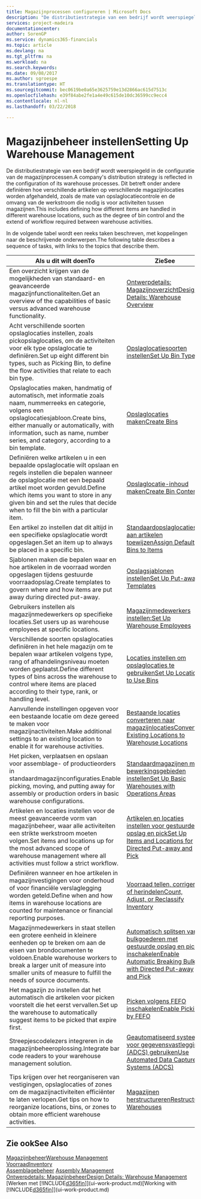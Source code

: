 ```yaml
---
title: Magazijnprocessen configureren | Microsoft Docs
description: "De distributiestrategie van een bedrijf wordt weerspiegeld in de configuratie van zijn magazijnprocessen. Dit betreft onder andere definiëren hoe verschillende artikelen op verschillende magazijnlocaties worden afgehandeld, zoals de mate van opslaglocatiecontrole en de omvang van de werkstroom die nodig is voor activiteiten tussen magazijnen."
services: project-madeira
documentationcenter: 
author: SorenGP
ms.service: dynamics365-financials
ms.topic: article
ms.devlang: na
ms.tgt_pltfrm: na
ms.workload: na
ms.search.keywords: 
ms.date: 09/08/2017
ms.author: sgroespe
ms.translationtype: HT
ms.sourcegitcommit: bec0619be0a65e3625759e13d2866ac615d7513c
ms.openlocfilehash: e39f84abe2fe1a4e49c615de10dc36599cc9ecc4
ms.contentlocale: nl-nl
ms.lasthandoff: 03/22/2018

---
```

# <a name="setting-up-warehouse-management"></a><span data-ttu-id="ea529-104">Magazijnbeheer instellen</span><span class="sxs-lookup"><span data-stu-id="ea529-104">Setting Up Warehouse Management</span></span>
<span data-ttu-id="ea529-105">De distributiestrategie van een bedrijf wordt weerspiegeld in de configuratie van de magazijnprocessen.</span><span class="sxs-lookup"><span data-stu-id="ea529-105">A company's distribution strategy is reflected in the configuration of its warehouse processes.</span></span> <span data-ttu-id="ea529-106">Dit betreft onder andere definiëren hoe verschillende artikelen op verschillende magazijnlocaties worden afgehandeld, zoals de mate van opslaglocatiecontrole en de omvang van de werkstroom die nodig is voor activiteiten tussen magazijnen.</span><span class="sxs-lookup"><span data-stu-id="ea529-106">This includes defining how different items are handled in different warehouse locations, such as the degree of bin control and the extend of workflow required between warehouse activities.</span></span>  

 <span data-ttu-id="ea529-107">In de volgende tabel wordt een reeks taken beschreven, met koppelingen naar de beschrijvende onderwerpen.</span><span class="sxs-lookup"><span data-stu-id="ea529-107">The following table describes a sequence of tasks, with links to the topics that describe them.</span></span>   

|<span data-ttu-id="ea529-108">**Als u dit wilt doen**</span><span class="sxs-lookup"><span data-stu-id="ea529-108">**To**</span></span>|<span data-ttu-id="ea529-109">**Zie**</span><span class="sxs-lookup"><span data-stu-id="ea529-109">**See**</span></span>|  
|------------|-------------|  
|<span data-ttu-id="ea529-110">Een overzicht krijgen van de mogelijkheden van standaard- en geavanceerde magazijnfunctionaliteiten.</span><span class="sxs-lookup"><span data-stu-id="ea529-110">Get an overview of the capabilities of basic versus advanced warehouse functionality.</span></span>|[<span data-ttu-id="ea529-111">Ontwerpdetails: Magazijnoverzicht</span><span class="sxs-lookup"><span data-stu-id="ea529-111">Design Details: Warehouse Overview</span></span>](design-details-warehouse-overview.md)|  
|<span data-ttu-id="ea529-112">Acht verschillende soorten opslaglocaties instellen, zoals pickopslaglocaties, om de activiteiten voor elk type opslaglocatie te definiëren.</span><span class="sxs-lookup"><span data-stu-id="ea529-112">Set up eight different bin types, such as Picking Bin, to define the flow activities that relate to each bin type.</span></span>|[<span data-ttu-id="ea529-113">Opslaglocatiesoorten instellen</span><span class="sxs-lookup"><span data-stu-id="ea529-113">Set Up Bin Types</span></span>](warehouse-how-to-set-up-bin-types.md)|  
|<span data-ttu-id="ea529-114">Opslaglocaties maken, handmatig of automatisch, met informatie zoals naam, nummerreeks en categorie, volgens een opslaglocatiesjabloon.</span><span class="sxs-lookup"><span data-stu-id="ea529-114">Create bins, either manually or automatically, with information, such as name, number series, and category, according to a bin template.</span></span>|[<span data-ttu-id="ea529-115">Opslaglocaties maken</span><span class="sxs-lookup"><span data-stu-id="ea529-115">Create Bins</span></span>](warehouse-how-to-create-individual-bins.md)|  
|<span data-ttu-id="ea529-116">Definiëren welke artikelen u in een bepaalde opslaglocatie wilt opslaan en regels instellen die bepalen wanneer de opslaglocatie met een bepaald artikel moet worden gevuld.</span><span class="sxs-lookup"><span data-stu-id="ea529-116">Define which items you want to store in any given bin and set the rules that decide when to fill the bin with a particular item.</span></span>|[<span data-ttu-id="ea529-117">Opslaglocatie-inhoud maken</span><span class="sxs-lookup"><span data-stu-id="ea529-117">Create Bin Contents</span></span>](warehouse-how-to-set-up-bin-contents.md)|  
|<span data-ttu-id="ea529-118">Een artikel zo instellen dat dit altijd in een specifieke opslaglocatie wordt opgeslagen.</span><span class="sxs-lookup"><span data-stu-id="ea529-118">Set an item up to always be placed in a specific bin.</span></span>|[<span data-ttu-id="ea529-119">Standaardopslaglocaties aan artikelen toewijzen</span><span class="sxs-lookup"><span data-stu-id="ea529-119">Assign Default Bins to Items</span></span>](warehouse-how-to-assign-default-bins-to-items.md)|
|<span data-ttu-id="ea529-120">Sjablonen maken die bepalen waar en hoe artikelen in de voorraad worden opgeslagen tijdens gestuurde voorraadopslag.</span><span class="sxs-lookup"><span data-stu-id="ea529-120">Create templates to govern where and how items are put away during directed put-away.</span></span>|[<span data-ttu-id="ea529-121">Opslagsjablonen instellen</span><span class="sxs-lookup"><span data-stu-id="ea529-121">Set Up Put-away Templates</span></span>](warehouse-how-to-set-up-put-away-templates.md)|
|<span data-ttu-id="ea529-122">Gebruikers instellen als magazijnmedewerkers op specifieke locaties.</span><span class="sxs-lookup"><span data-stu-id="ea529-122">Set users up as warehouse employees at specific locations.</span></span>|[<span data-ttu-id="ea529-123">Magazijnmedewerkers instellen:</span><span class="sxs-lookup"><span data-stu-id="ea529-123">Set Up Warehouse Employees</span></span>](warehouse-how-to-set-up-warehouse-employees.md)|
|<span data-ttu-id="ea529-124">Verschillende soorten opslaglocaties definiëren in het hele magazijn om te bepalen waar artikelen volgens type, rang of afhandelingsniveau moeten worden geplaatst.</span><span class="sxs-lookup"><span data-stu-id="ea529-124">Define different types of bins across the warehouse to control where items are placed according to their type, rank, or handling level.</span></span>|[<span data-ttu-id="ea529-125">Locaties instellen om opslaglocaties te gebruiken</span><span class="sxs-lookup"><span data-stu-id="ea529-125">Set Up Locations to Use Bins</span></span>](warehouse-how-to-set-up-locations-to-use-bins.md)|
|<span data-ttu-id="ea529-126">Aanvullende instellingen opgeven voor een bestaande locatie om deze gereed te maken voor magazijnactiviteiten.</span><span class="sxs-lookup"><span data-stu-id="ea529-126">Make additional settings to an existing location to enable it for warehouse activities.</span></span>|[<span data-ttu-id="ea529-127">Bestaande locaties converteren naar magazijnlocaties</span><span class="sxs-lookup"><span data-stu-id="ea529-127">Convert Existing Locations to Warehouse Locations</span></span>](warehouse-how-to-convert-existing-locations-to-warehouse-locations.md)|
|<span data-ttu-id="ea529-128">Het picken, verplaatsen en opslaan voor assemblage- of productieorders in standaardmagazijnconfiguraties.</span><span class="sxs-lookup"><span data-stu-id="ea529-128">Enable picking, moving, and putting away for assembly or production orders in basic warehouse configurations.</span></span>|[<span data-ttu-id="ea529-129">Standaardmagazijnen met bewerkingsgebieden instellen</span><span class="sxs-lookup"><span data-stu-id="ea529-129">Set Up Basic Warehouses with Operations Areas</span></span>](warehouse-how-to-set-up-basic-warehouses-with-operations-areas.md)|  
|<span data-ttu-id="ea529-130">Artikelen en locaties instellen voor de meest geavanceerde vorm van magazijnbeheer, waar alle activiteiten een strikte werkstroom moeten volgen.</span><span class="sxs-lookup"><span data-stu-id="ea529-130">Set items and locations up for the most advanced scope of warehouse management where all activities must follow a strict workflow.</span></span>|[<span data-ttu-id="ea529-131">Artikelen en locaties instellen voor gestuurde opslag en pick</span><span class="sxs-lookup"><span data-stu-id="ea529-131">Set Up Items and Locations for Directed Put-away and Pick</span></span>](warehouse-how-to-set-up-items-for-directed-put-away-and-pick.md)|  
|<span data-ttu-id="ea529-132">Definiëren wanneer en hoe artikelen in magazijnvestigingen voor onderhoud of voor financiële verslaglegging worden geteld.</span><span class="sxs-lookup"><span data-stu-id="ea529-132">Define when and how items in warehouse locations are counted for maintenance or financial reporting purposes.</span></span>|[<span data-ttu-id="ea529-133">Voorraad tellen, corrigeren of herindelen</span><span class="sxs-lookup"><span data-stu-id="ea529-133">Count, Adjust, or Reclassify Inventory</span></span>](inventory-how-count-adjust-reclassify.md)|
|<span data-ttu-id="ea529-134">Magazijnmedewerkers in staat stellen een grotere eenheid in kleinere eenheden op te breken om aan de eisen van brondocumenten te voldoen.</span><span class="sxs-lookup"><span data-stu-id="ea529-134">Enable warehouse workers to break a larger unit of measure into smaller units of measure to fulfill the needs of source documents.</span></span>|[<span data-ttu-id="ea529-135">Automatisch splitsen van bulkgoederen met gestuurde opslag en pick inschakelen</span><span class="sxs-lookup"><span data-stu-id="ea529-135">Enable Automatic Breaking Bulk with Directed Put-away and Pick</span></span>](warehouse-enable-automatic-breaking-bulk-with-directed-put-away-and-pick.md)|  
|<span data-ttu-id="ea529-136">Het magazijn zo instellen dat het automatisch die artikelen voor picken voorstelt die het eerst vervallen.</span><span class="sxs-lookup"><span data-stu-id="ea529-136">Set up the warehouse to automatically suggest items to be picked that expire first.</span></span>|[<span data-ttu-id="ea529-137">Picken volgens FEFO inschakelen</span><span class="sxs-lookup"><span data-stu-id="ea529-137">Enable Picking by FEFO</span></span>](warehouse-picking-by-fefo.md)|
|<span data-ttu-id="ea529-138">Streepjescodelezers integreren in de magazijnbeheeroplossing.</span><span class="sxs-lookup"><span data-stu-id="ea529-138">Integrate bar code readers to your warehouse management solution.</span></span>|[<span data-ttu-id="ea529-139">Geautomatiseerd systeem voor gegevensvastlegging (ADCS) gebruiken</span><span class="sxs-lookup"><span data-stu-id="ea529-139">Use Automated Data Capture Systems (ADCS)</span></span>](warehouse-use-automated-data-capture-systems-adcs.md)|  
|<span data-ttu-id="ea529-140">Tips krijgen over het reorganiseren van vestigingen, opslaglocaties of zones om de magazijnactiviteiten efficiënter te laten verlopen.</span><span class="sxs-lookup"><span data-stu-id="ea529-140">Get tips on how to reorganize locations, bins, or zones to obtain more efficient warehouse activities.</span></span>|[<span data-ttu-id="ea529-141">Magazijnen herstructureren</span><span class="sxs-lookup"><span data-stu-id="ea529-141">Restructure Warehouses</span></span>](warehouse-how-to-restructure-warehouses.md)|  

## <a name="see-also"></a><span data-ttu-id="ea529-142">Zie ook</span><span class="sxs-lookup"><span data-stu-id="ea529-142">See Also</span></span>  
[<span data-ttu-id="ea529-143">Magazijnbeheer</span><span class="sxs-lookup"><span data-stu-id="ea529-143">Warehouse Management</span></span>](warehouse-manage-warehouse.md)  
[<span data-ttu-id="ea529-144">Voorraad</span><span class="sxs-lookup"><span data-stu-id="ea529-144">Inventory</span></span>](inventory-manage-inventory.md)  
<span data-ttu-id="ea529-145">[Assemblagebeheer](assembly-assemble-items.md)  </span><span class="sxs-lookup"><span data-stu-id="ea529-145">[Assembly Management](assembly-assemble-items.md)  </span></span>  
[<span data-ttu-id="ea529-146">Ontwerpdetails: Magazijnbeheer</span><span class="sxs-lookup"><span data-stu-id="ea529-146">Design Details: Warehouse Management</span></span>](design-details-warehouse-management.md)  
<span data-ttu-id="ea529-147">[Werken met [!INCLUDE[d365fin](includes/d365fin_md.md)]](ui-work-product.md)</span><span class="sxs-lookup"><span data-stu-id="ea529-147">[Working with [!INCLUDE[d365fin](includes/d365fin_md.md)]](ui-work-product.md)</span></span>

